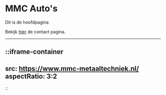 # MMC Auto's

Dit is de hoofdpagina

Bekijk [hier](/contact) de contact pagina.

____

::iframe-container
---
src: https://www.mmc-metaaltechniek.nl/
aspectRatio: 3:2
---
::
